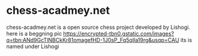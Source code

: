 # chess-acadmey.net
chess-acadmey.net is a open source chess project developed by Lishogi. here is a beggning pic https://encrypted-tbn0.gstatic.com/images?q=tbn:ANd9GcTlNBCkKr81omagefHD-1J0sP_Fq5qlla19rg&usqp=CAU its is named under Lishogi
